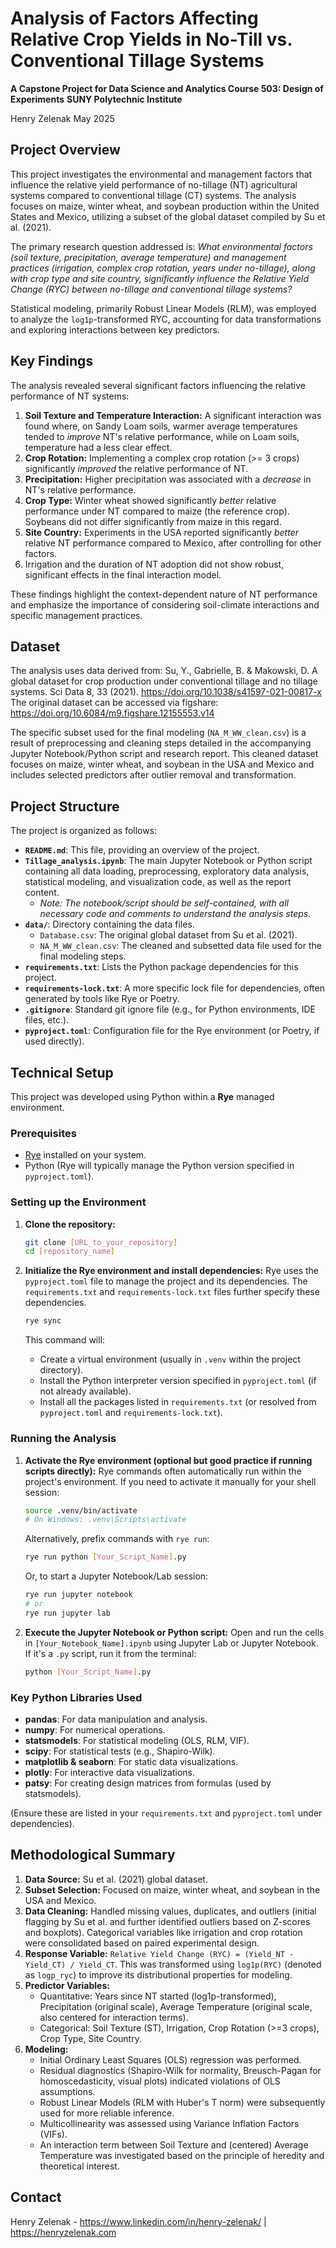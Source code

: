 # Analysis of Factors Affecting Relative Crop Yields in No-Till vs. Conventional Tillage Systems

**A Capstone Project for Data Science and Analytics Course 503: Design of Experiments**
**SUNY Polytechnic Institute**

Henry Zelenak
May 2025

## Project Overview

This project investigates the environmental and management factors that influence the relative yield performance of no-tillage (NT) agricultural systems compared to conventional tillage (CT) systems. The analysis focuses on maize, winter wheat, and soybean production within the United States and Mexico, utilizing a subset of the global dataset compiled by Su et al. (2021).

The primary research question addressed is:
*What environmental factors (soil texture, precipitation, average temperature) and management practices (irrigation, complex crop rotation, years under no-tillage), along with crop type and site country, significantly influence the Relative Yield Change (RYC) between no-tillage and conventional tillage systems?*

Statistical modeling, primarily Robust Linear Models (RLM), was employed to analyze the `log1p`-transformed RYC, accounting for data transformations and exploring interactions between key predictors.

## Key Findings

The analysis revealed several significant factors influencing the relative performance of NT systems:

1. **Soil Texture and Temperature Interaction:** A significant interaction was found where, on Sandy Loam soils, warmer average temperatures tended to *improve* NT's relative performance, while on Loam soils, temperature had a less clear effect.
2. **Crop Rotation:** Implementing a complex crop rotation (>= 3 crops) significantly *improved* the relative performance of NT.
3. **Precipitation:** Higher precipitation was associated with a *decrease* in NT's relative performance.
4. **Crop Type:** Winter wheat showed significantly *better* relative performance under NT compared to maize (the reference crop). Soybeans did not differ significantly from maize in this regard.
5. **Site Country:** Experiments in the USA reported significantly *better* relative NT performance compared to Mexico, after controlling for other factors.
6. Irrigation and the duration of NT adoption did not show robust, significant effects in the final interaction model.

These findings highlight the context-dependent nature of NT performance and emphasize the importance of considering soil-climate interactions and specific management practices.

## Dataset

The analysis uses data derived from:
Su, Y., Gabrielle, B. & Makowski, D. A global dataset for crop production under conventional tillage and no tillage systems. Sci Data 8, 33 (2021). <https://doi.org/10.1038/s41597-021-00817-x>
The original dataset can be accessed via figshare: <https://doi.org/10.6084/m9.figshare.12155553.v14>

The specific subset used for the final modeling (`NA_M_WW_clean.csv`) is a result of preprocessing and cleaning steps detailed in the accompanying Jupyter Notebook/Python script and research report. This cleaned dataset focuses on maize, winter wheat, and soybean in the USA and Mexico and includes selected predictors after outlier removal and transformation.

## Project Structure

The project is organized as follows:

* **`README.md`**: This file, providing an overview of the project.
* **`Tillage_analysis.ipynb`**: The main Jupyter Notebook or Python script containing all data loading, preprocessing, exploratory data analysis, statistical modeling, and visualization code, as well as the report content.
  * *Note: The notebook/script should be self-contained, with all necessary code and comments to understand the analysis steps.*
* **`data/`**: Directory containing the data files.
  * `Database.csv`: The original global dataset from Su et al. (2021).
  * `NA_M_WW_clean.csv`: The cleaned and subsetted data file used for the final modeling steps.
* **`requirements.txt`**: Lists the Python package dependencies for this project.
* **`requirements-lock.txt`**: A more specific lock file for dependencies, often generated by tools like Rye or Poetry.
* **`.gitignore`**: Standard git ignore file (e.g., for Python environments, IDE files, etc.).
* **`pyproject.toml`**: Configuration file for the Rye environment (or Poetry, if used directly).

## Technical Setup

This project was developed using Python within a **Rye** managed environment.

### Prerequisites

* [Rye](https://rye-up.com/) installed on your system.
* Python (Rye will typically manage the Python version specified in `pyproject.toml`).

### Setting up the Environment

1. **Clone the repository:**

    ```bash
    git clone [URL_to_your_repository]
    cd [repository_name]
    ```

2. **Initialize the Rye environment and install dependencies:**
    Rye uses the `pyproject.toml` file to manage the project and its dependencies. The `requirements.txt` and `requirements-lock.txt` files further specify these dependencies.

    ```bash
    rye sync
    ```

    This command will:
    * Create a virtual environment (usually in `.venv` within the project directory).
    * Install the Python interpreter version specified in `pyproject.toml` (if not already available).
    * Install all the packages listed in `requirements.txt` (or resolved from `pyproject.toml` and `requirements-lock.txt`).

### Running the Analysis

1. **Activate the Rye environment (optional but good practice if running scripts directly):**
    Rye commands often automatically run within the project's environment. If you need to activate it manually for your shell session:

    ```bash
    source .venv/bin/activate 
    # On Windows: .venv\Scripts\activate
    ```

    Alternatively, prefix commands with `rye run`:

    ```bash
    rye run python [Your_Script_Name].py
    ```

    Or, to start a Jupyter Notebook/Lab session:

    ```bash
    rye run jupyter notebook
    # or
    rye run jupyter lab
    ```

2. **Execute the Jupyter Notebook or Python script:**
    Open and run the cells in `[Your_Notebook_Name].ipynb` using Jupyter Lab or Jupyter Notebook.
    If it's a `.py` script, run it from the terminal:

    ```bash
    python [Your_Script_Name].py
    ```

### Key Python Libraries Used

* **pandas**: For data manipulation and analysis.
* **numpy**: For numerical operations.
* **statsmodels**: For statistical modeling (OLS, RLM, VIF).
* **scipy**: For statistical tests (e.g., Shapiro-Wilk).
* **matplotlib & seaborn**: For static data visualizations.
* **plotly**: For interactive data visualizations.
* **patsy**: For creating design matrices from formulas (used by statsmodels).

(Ensure these are listed in your `requirements.txt` and `pyproject.toml` under dependencies).

## Methodological Summary

1. **Data Source:** Su et al. (2021) global dataset.
2. **Subset Selection:** Focused on maize, winter wheat, and soybean in the USA and Mexico.
3. **Data Cleaning:** Handled missing values, duplicates, and outliers (initial flagging by Su et al. and further identified outliers based on Z-scores and boxplots). Categorical variables like irrigation and crop rotation were consolidated based on paired experimental design.
4. **Response Variable:** `Relative Yield Change (RYC) = (Yield_NT - Yield_CT) / Yield_CT`. This was transformed using `log1p(RYC)` (denoted as `logp_ryc`) to improve its distributional properties for modeling.
5. **Predictor Variables:**
    * Quantitative: Years since NT started (log1p-transformed), Precipitation (original scale), Average Temperature (original scale, also centered for interaction terms).
    * Categorical: Soil Texture (ST), Irrigation, Crop Rotation (>=3 crops), Crop Type, Site Country.
6. **Modeling:**
    * Initial Ordinary Least Squares (OLS) regression was performed.
    * Residual diagnostics (Shapiro-Wilk for normality, Breusch-Pagan for homoscedasticity, visual plots) indicated violations of OLS assumptions.
    * Robust Linear Models (RLM with Huber's T norm) were subsequently used for more reliable inference.
    * Multicollinearity was assessed using Variance Inflation Factors (VIFs).
    * An interaction term between Soil Texture and (centered) Average Temperature was investigated based on the principle of heredity and theoretical interest.

## Contact

Henry Zelenak - <https://www.linkedin.com/in/henry-zelenak/> | <https://henryzelenak.com>
